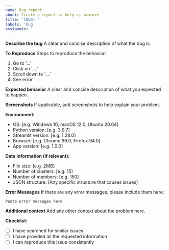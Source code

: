 ```yaml
---
name: Bug report
about: Create a report to help us improve
title: '[BUG] '
labels: 'bug'
assignees: ''
---
```


**Describe the bug**
A clear and concise description of what the bug is.

**To Reproduce**
Steps to reproduce the behavior:
1. Go to '...'
2. Click on '....'
3. Scroll down to '....'
4. See error

**Expected behavior**
A clear and concise description of what you expected to happen.

**Screenshots**
If applicable, add screenshots to help explain your problem.

**Environment:**
 - OS: [e.g. Windows 10, macOS 12.0, Ubuntu 20.04]
 - Python version: [e.g. 3.9.7]
 - Streamlit version: [e.g. 1.28.0]
 - Browser: [e.g. Chrome 96.0, Firefox 94.0]
 - App version: [e.g. 1.0.0]

**Data Information (if relevant):**
- File size: [e.g. 2MB]
- Number of clusters: [e.g. 15]
- Number of members: [e.g. 150]
- JSON structure: [Any specific structure that causes issues]

**Error Messages**
If there are any error messages, please include them here:
```
Paste error messages here
```

**Additional context**
Add any other context about the problem here.

**Checklist:**
- [ ] I have searched for similar issues
- [ ] I have provided all the requested information
- [ ] I can reproduce this issue consistently
